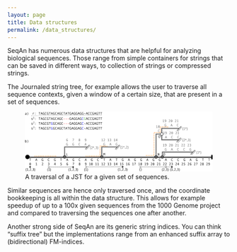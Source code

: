 ```yaml
---
layout: page
title: Data structures
permalink: /data_structures/
---
```


SeqAn has numerous data structures that are helpful for analyzing biological sequences.
Those range from simple containers for strings that can be saved in different ways,
to collection of strings or compressed strings.

The Journaled string tree, for example allows the user to traverse all sequence contexts,
given a window of a certain size, that are present in a set of sequences.
<figure>
  <img src="/assets/images/overlay/datastructures.png">
  <figcaption class="fig-caption">A traversal of a JST for a given set of sequences.</figcaption>
</figure>
Similar sequences are hence only traversed once, and the coordinate bookkeeping is all within the data  structure.
This allows for example speedup of up to a 100x given sequences from the 1000 Genome project 
and compared to traversing the sequences one after another.

Another strong side of SeqAn are its generic string indices. You can think “suffix tree”
but the implementations range from an enhanced suffix array to (bidirectional) FM-indices.
